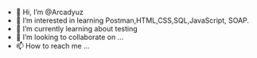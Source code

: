 - 👋 Hi, I’m @Arcadyuz
- 👀 I’m interested in learning Postman,HTML,CSS,SQL,JavaScript, SOAP.
- 🌱 I’m currently learning about testing
- 💞️ I’m looking to collaborate on ...
- 📫 How to reach me ...

<!---
Arcadyuz/Arcadyuz is a ✨ special ✨ repository because its `README.md` (this file) appears on your GitHub profile.
You can click the Preview link to take a look at your changes.
--->
